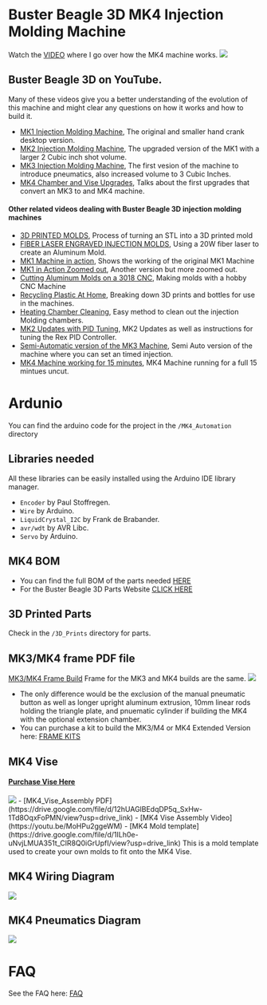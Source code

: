 # Buster Beagle 3D MK4 Injection Molding Machine
Watch the [VIDEO](https://youtu.be/S4sWyfVj5go) where I go over how the MK4 machine works. 
<img src="images/Main_copy.jpg">

## Buster Beagle 3D on YouTube. 
Many of these videos give you a better understanding of the evolution of this machine and might clear any questions on how it works and how to build it. 
- [MK1 Injection Molding Machine](https://youtu.be/HoSVPHVESiE), The original and smaller hand crank desktop version.
- [MK2 Injection Molding Machine](https://youtu.be/JqHPNjSaw4w), The upgraded version of the MK1 with a larger 2 Cubic inch shot volume.
- [MK3 Injection Molding Machine](https://youtu.be/PvQU3Q8wwOU), The first vesion of the machine to introduce pneumatics, also increased volume to 3 Cubic Inches.
- [MK4 Chamber and Vise Upgrades](https://youtu.be/dzYe9b0Iuzc), Talks about the first upgrades that convert an MK3 to and MK4 machine.

#### Other related videos dealing with Buster Beagle 3D injection molding machines
- [3D PRINTED MOLDS](https://youtu.be/qJnGCyYruQ8), Process of turning an STL into a 3D printed mold
- [FIBER LASER ENGRAVED INJECTION MOLDS](https://youtu.be/bhsx4LF5uKI), Using a 20W fiber laser to create an Aluminum Mold. 
- [MK1 Machine in action](https://youtu.be/hsnGJBuQnsQ), Shows the working of the original MK1 Machine
- [MK1 in Action Zoomed out](https://www.youtube.com/watch?v=FbLRaO-yq1Y), Another version but more zoomed out.
- [Cutting Aluminum Molds on a 3018 CNC](https://youtu.be/Yb_kre3Zwz0), Making molds with a hobby CNC Machine
- [Recycling Plastic At Home](https://youtu.be/mXXFwO77XmE), Breaking down 3D prints and bottles for use in the machines.
- [Heating Chamber Cleaning](https://youtu.be/_xt9IpcRtrc), Easy method to clean out the injection Molding chambers.
- [MK2 Updates with PID Tuning](https://youtu.be/1GWBhMkB2vM), MK2 Updates as well as instructions for tuning the Rex PID Controller.
- [Semi-Automatic version of the MK3 Machine](https://youtu.be/W7IDYLqGYVA), Semi Auto version of the machine where you can set an timed injection.
- [MK4 Machine working for 15 minutes](https://youtu.be/fdYek-q-E0g), MK4 Machine running for a full 15 mintues uncut. 


# Ardunio
You can find the arduino code for the project in the `/MK4_Automation` directory

## Libraries needed

All these libraries can be easily installed using the Arduino IDE library manager.
- `Encoder` by Paul Stoffregen.
- `Wire` by Arduino.
- `LiquidCrystal_I2C` by Frank de Brabander.
- `avr/wdt` by AVR Libc.
- `Servo` by Arduino.

## MK4 BOM
- You can find the full BOM of the parts needed [HERE](https://docs.google.com/spreadsheets/d/1JVG8-Zt6J-UAuxbnEOaoJAQSUpH0-k1IP8Y7-RxV8Eo/edit?usp=drive_link)
- For the Buster Beagle 3D Parts Website [CLICK HERE](https://www.busterbeagle3d.com/) 

## 3D Printed Parts
Check in the `/3D_Prints` directory for parts.

## MK3/MK4 frame PDF file
[MK3/MK4 Frame Build](https://drive.google.com/file/d/1zg0rRujJQF1wtNAtguwyY8d_fwCQzAzu/view?usp=drive_link) Frame for the MK3 and MK4 builds are the same. 
<img src="images/FrameBuild.jpg">
- The only difference would be the exclusion of the manual pneumatic button as well as longer upright aluminum extrusion, 10mm linear rods holding the triangle plate, and pnuematic cylinder if building the MK4 with the optional extension chamber.
- You can purchase a kit to build the MK3/M4 or MK4 Extended Version here: [FRAME KITS](https://inventorssource.com/product/busterbeagle-mk3-frame-kit/) 

## MK4 Vise
#### [Purchase Vise Here](https://www.busterbeagle3d.com/product/aluminum-pneumatic-vise-kit/34?cs=true&cst=custom)
<img src="images/PneumaticVice.jpg">
- [MK4_Vise_Assembly PDF](https://drive.google.com/file/d/12hUAGlBEdqDP5q_SxHw-1Td8OqxFoPMN/view?usp=drive_link)
- [MK4 Vise Assembly Video](https://youtu.be/MoHPu2ggeWM)
- [MK4 Mold template](https://drive.google.com/file/d/1ILh0e-uNvjLMUA351t_ClR8Q0iGrUpfI/view?usp=drive_link) This is a mold template used to create your own molds to fit onto the MK4 Vise. 

## MK4 Wiring Diagram
<img src="images/MK4_WiringDiagram.jpg">

## MK4 Pneumatics Diagram
<img src="images/MK4_PneumaticDiagram.jpg">

# FAQ
See the FAQ here: [FAQ](https://www.busterbeagle3d.com/faqs)










